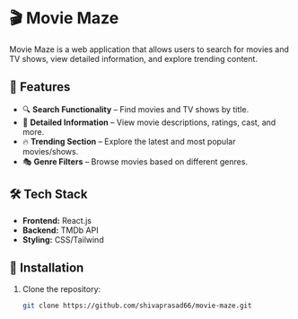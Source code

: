 
# 🎬 Movie Maze  

Movie Maze is a web application that allows users to search for movies and TV shows, view detailed information, and explore trending content.  

## 🚀 Features  
- 🔍 **Search Functionality** – Find movies and TV shows by title.  
- 📜 **Detailed Information** – View movie descriptions, ratings, cast, and more.  
- 🔥 **Trending Section** – Explore the latest and most popular movies/shows.  
- 🎭 **Genre Filters** – Browse movies based on different genres.  

## 🛠️ Tech Stack  
- **Frontend:** React.js  
- **Backend:** TMDb API 
- **Styling:** CSS/Tailwind  

## 📂 Installation  
1. Clone the repository:  
   ```sh
   git clone https://github.com/shivaprasad66/movie-maze.git
